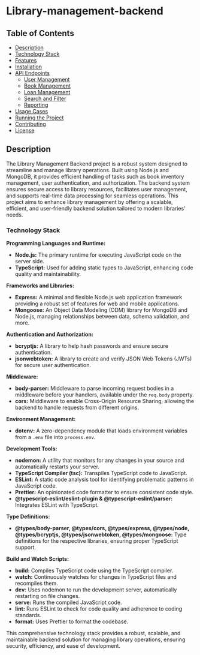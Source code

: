 # Library-management-backend

## Table of Contents

- [Description](#description)
- [Technology Stack](#technology-stack)
- [Features](#features)
- [Installation](#installation)
- [API Endpoints](#api-endpoints)
  - [User Management](#user-management)
  - [Book Management](#book-management)
  - [Loan Management](#loan-management)
  - [Search and Filter](#search-and-filter)
  - [Reporting](#reporting)
- [Usage Cases](#usage-cases)
- [Running the Project](#running-the-project)
- [Contributing](#contributing)
- [License](#license)

## Description

The Library Management Backend project is a robust system designed to streamline and manage library operations. Built using Node.js and MongoDB, it provides efficient handling of tasks such as book inventory management, user authentication, and authorization. The backend system ensures secure access to library resources, facilitates user management, and supports real-time data processing for seamless operations. This project aims to enhance library management by offering a scalable, efficient, and user-friendly backend solution tailored to modern libraries' needs.

### Technology Stack

**Programming Languages and Runtime:**

- **Node.js:** The primary runtime for executing JavaScript code on the server side.
- **TypeScript:** Used for adding static types to JavaScript, enhancing code quality and maintainability.

**Frameworks and Libraries:**

- **Express:** A minimal and flexible Node.js web application framework providing a robust set of features for web and mobile applications.
- **Mongoose:** An Object Data Modeling (ODM) library for MongoDB and Node.js, managing relationships between data, schema validation, and more.

**Authentication and Authorization:**

- **bcryptjs:** A library to help hash passwords and ensure secure authentication.
- **jsonwebtoken:** A library to create and verify JSON Web Tokens (JWTs) for secure user authentication.

**Middleware:**

- **body-parser:** Middleware to parse incoming request bodies in a middleware before your handlers, available under the `req.body` property.
- **cors:** Middleware to enable Cross-Origin Resource Sharing, allowing the backend to handle requests from different origins.

**Environment Management:**

- **dotenv:** A zero-dependency module that loads environment variables from a `.env` file into `process.env`.

**Development Tools:**

- **nodemon:** A utility that monitors for any changes in your source and automatically restarts your server.
- **TypeScript Compiler (tsc):** Transpiles TypeScript code to JavaScript.
- **ESLint:** A static code analysis tool for identifying problematic patterns in JavaScript code.
- **Prettier:** An opinionated code formatter to ensure consistent code style.
- **@typescript-eslint/eslint-plugin & @typescript-eslint/parser:** Integrates ESLint with TypeScript.

**Type Definitions:**

- **@types/body-parser, @types/cors, @types/express, @types/node, @types/bcryptjs, @types/jsonwebtoken, @types/mongoose:** Type definitions for the respective libraries, ensuring proper TypeScript support.

**Build and Watch Scripts:**

- **build:** Compiles TypeScript code using the TypeScript compiler.
- **watch:** Continuously watches for changes in TypeScript files and recompiles them.
- **dev:** Uses nodemon to run the development server, automatically restarting on file changes.
- **serve:** Runs the compiled JavaScript code.
- **lint:** Runs ESLint to check for code quality and adherence to coding standards.
- **format:** Uses Prettier to format the codebase.

This comprehensive technology stack provides a robust, scalable, and maintainable backend solution for managing library operations, ensuring security, efficiency, and ease of development.
